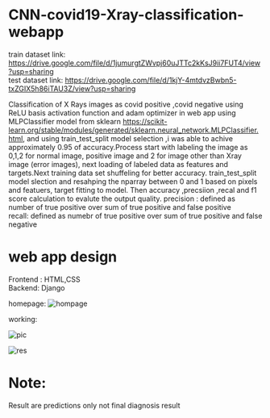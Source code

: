 # CNN-covid19-Xray-classification-webapp

train dataset link: https://drive.google.com/file/d/1jumurgtZWvpj60uJTTc2kKsJ9ii7FUT4/view?usp=sharing             
test dataset link: https://drive.google.com/file/d/1kjY-4mtdvzBwbn5-txZGIX5h86iTAU3Z/view?usp=sharing        

Classification of X Rays images as covid positive ,covid negative using ReLU basis activation function and adam optimizer in  web app
using MLPClassifier model from sklearn https://scikit-learn.org/stable/modules/generated/sklearn.neural_network.MLPClassifier.html, and using 
train_test_split model selection ,i was able to achive approximately 0.95 of accuracy.Process start with labeling the image as 0,1,2 for normal image,
positive image and 2 for image other than Xray image (error images), next loading of labeled data as features and targets.Next training data set shuffeling for better accuracy.
train_test_split model slection and resahping the nparray between 0 and 1 based on pixels and featuers, target fitting to model. Then accuracy ,precsiion ,recal and f1 score calculation to evalute the output quality.
precision : defined as number of true positive over sum of true positive and false positive                                
recall: defined as numebr of true positive over sum of true positive and false negative

# web app design
Frontend : HTML,CSS                                     
Backend: Django                                        


homepage:
![hompage](https://user-images.githubusercontent.com/70704151/127347632-9139fa3e-d284-44f9-959d-fd70bb8a42a5.PNG)

working:

![pic](https://user-images.githubusercontent.com/70704151/127352413-a690cb9c-b03e-459a-b47e-f2d5dd8be5c0.PNG)

![res](https://user-images.githubusercontent.com/70704151/127352426-5036c8ee-3d3d-4b1c-a1a6-815518e34446.PNG)


# Note:
Result are predictions only not final diagnosis result
